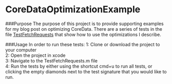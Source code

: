CoreDataOptimizationExample
===
###Purpose 
The purpose of this project is to provide supporting examples for my blog post on optimizing CoreData. There are a series of tests in the file [TestFetchRequests](https://github.com/zackliston/CoreDataOptimizationExample/blob/master/CoreDataOptimizationExampleTests/TestFetchRequests.m) that show how to use the optimizations I describe. 

###Usage
In order to run these tests:
1: Clone or download the project to your computer<br>
2: Open the project in xcode<br>
3: Navigate to the TestFetchRequests.m file<br>
4: Run the tests by either using the shortcut cmd+u to run all tests, or clicking the empty diamonds next to the test signature that you would like to run. <br>
